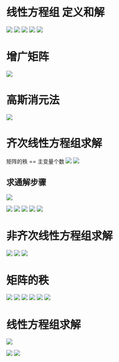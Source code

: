 # 线性方程组 定义和解
![](../photo/Pasted%20image%2020240219165153.png)
![](../photo/Pasted%20image%2020240220151014.png)
![](../photo/Pasted%20image%2020240614172728.png)
![](../photo/Pasted%20image%2020240220155016.png)
![](../photo/Pasted%20image%2020240220155242.png)

# 增广矩阵
![](../photo/Pasted%20image%2020240219165652.png)

# 高斯消元法
![](../photo/Pasted%20image%2020240219172246.png)

# 齐次线性方程组求解
矩阵的秩 == 主变量个数
![](../photo/Pasted%20image%2020240220163528.png)
![](../photo/Pasted%20image%2020240220164439.png)

## 求通解步骤
![](../photo/Pasted%20image%2020240220164644.png)

![](../photo/Pasted%20image%2020240220164657.png)
![](../photo/Pasted%20image%2020240220164744.png)
![](../photo/Pasted%20image%2020240220164816.png)
![](../photo/Pasted%20image%2020240220164943.png)
![](../photo/Pasted%20image%2020240220165000.png)

# 非齐次线性方程组求解
![](../photo/Pasted%20image%2020240220171029.png)
![](../photo/Pasted%20image%2020240220165542.png)
![](../photo/Pasted%20image%2020240220165807.png)

# 矩阵的秩
![](../photo/Pasted%20image%2020240220173259.png)
![](../photo/Pasted%20image%2020240220173424.png)
![](../photo/Pasted%20image%2020240220173523.png)
![](../photo/Pasted%20image%2020240220173554.png)
![](../photo/Pasted%20image%2020240220173701.png)
![](../photo/Pasted%20image%2020240220181124.png)

# 线性方程组求解
![](../photo/Pasted%20image%2020240220174934.png)

![](../photo/Pasted%20image%2020240220180227.png)
![](../photo/Pasted%20image%2020240220180412.png)